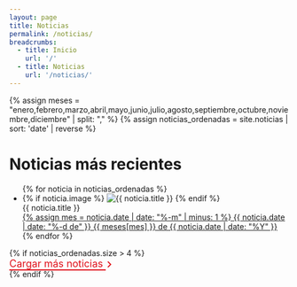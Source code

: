 ```yaml
---
layout: page
title: Noticias
permalink: /noticias/
breadcrumbs:
  - title: Inicio
    url: '/'
  - title: Noticias
    url: '/noticias/'
---
```


<head>
  <meta charset="UTF-8">
  <meta name="viewport" content="width=device-width, initial-scale=1.0">
  <title>{{ site.title }}</title>
  <link rel="stylesheet" href="{{ '/assets/css/style.css' | prepend: site.baseurl }}">
  <link rel="stylesheet" href="{{ '/assets/css/noticias.css' | prepend: site.baseurl }}">
  <link rel="stylesheet" href="{{ '/assets/css/home.css' | prepend: site.baseurl }}">
</head>
{% assign meses = "enero,febrero,marzo,abril,mayo,junio,julio,agosto,septiembre,octubre,noviembre,diciembre" | split: "," %}
{% assign noticias_ordenadas = site.noticias | sort: 'date' | reverse %}

# Noticias más recientes

  <ul class="noticias-list">
    {% for noticia in noticias_ordenadas %}
    <li class="noticias-card{% if forloop.index > 4 %} hidden{% endif %}">
      {% if noticia.image %}
      <img src="{{ noticia.image | prepend: site.baseurl }}" alt="{{ noticia.title }}"
        class="noticia-img">
      {% endif %}
      <div class="noticias-card-text-section">
        <div class="noticias-card-title">
          {{ noticia.title }}
        </div>
        <a href="{{ noticia.url | prepend: site.baseurl }}" class="noticias-card-date">
          {% assign mes = noticia.date | date: "%-m" | minus: 1 %}
          {{ noticia.date | date: "%-d de" }} {{ meses[mes] }} de {{ noticia.date | date: "%Y" }}
        </a>
      </div>
    </li>
    {% endfor %}
  </ul>
  {% if noticias_ordenadas.size > 4 %}
  <div class="center-title" style="font-size: 18px;">
    <span style="color: #E00F18; border-bottom: 2px solid #E00F18; cursor: pointer">
    Cargar más noticias
    </span>
    <svg width="24" height="24" viewBox="0 0 24 25" fill="none" xmlns="http://www.w3.org/2000/svg" style="margin-bottom: -7px; margin-right: -8px; margin-left: -5px">
      <path d="M12.6 12.5L8 7.9L9.4 6.5L15.4 12.5L9.4 18.5L8 17.1L12.6 12.5Z" fill="#E00F18" />
    </svg>
  </div>
  {% endif %}

  <script src="{{'/assets/js/noticias.js' | prepend: site.baseurl }}"></script>
